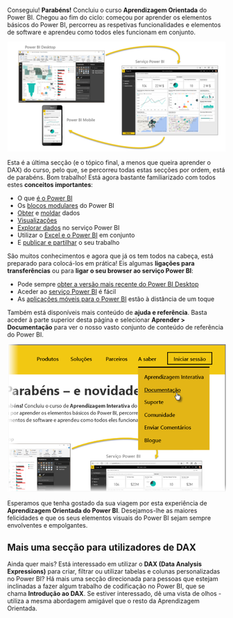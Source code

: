 Conseguiu! **Parabéns!** Concluiu o curso **Aprendizagem Orientada** do Power BI. Chegou ao fim do ciclo: começou por aprender os elementos básicos do Power BI, percorreu as respetivas funcionalidades e elementos de software e aprendeu como todos eles funcionam em conjunto.

![](media/6-5-guided-learning-completion/c0a0_2.png)

Esta é a última secção (e o tópico final, a menos que queira aprender o DAX) do curso, pelo que, se percorreu todas estas secções por ordem, está de parabéns. Bom trabalho! Está agora bastante familiarizado com todos estes **conceitos importantes**:

* O que [é o Power BI](../gettingstarted.yml#step-1)
* Os [blocos modulares](../gettingstarted.yml#step-3) do Power BI
* [Obter](../gettingdata.yml#step-3) e [moldar](../modeling.yml#step-1) dados
* [Visualizações](../visualizations.yml#step-1)
* [Explorar dados](../exploringdata.yml#step-1) no serviço Power BI
* Utilizar o [Excel e o Power BI](../powerbiandexcel.yml#step-1) em conjunto
* E [publicar e partilhar](../publishingandsharing.yml#step-1) o seu trabalho

São muitos conhecimentos e agora que já os tem todos na cabeça, está preparado para colocá-los em prática! Eis algumas **ligações para transferências** ou para **ligar o seu browser ao serviço Power BI**:

* Pode sempre [obter a versão mais recente do Power BI Desktop](https://powerbi.microsoft.com/desktop)
* Aceder ao [serviço Power BI](https://powerbi.microsoft.com/) é fácil
* As [aplicações móveis para o Power BI](https://powerbi.microsoft.com/mobile/) estão à distância de um toque

Também está disponíveis mais conteúdo de **ajuda e referência**. Basta aceder à parte superior desta página e selecionar **Aprender > Documentação** para ver o nosso vasto conjunto de conteúdo de referência do Power BI.

![](media/6-5-guided-learning-completion/6-5_1.png)

Esperamos que tenha gostado da sua viagem por esta experiência de **Aprendizagem Orientada do Power BI**. Desejamos-lhe as maiores felicidades e que os seus elementos visuais do Power BI sejam sempre envolventes e empolgantes.

## <a name="one-more-section-for-dax-users"></a>Mais uma secção para utilizadores de DAX
Ainda quer mais? Está interessado em utilizar o **DAX (Data Analysis Expressions)** para criar, filtrar ou utilizar tabelas e colunas personalizadas no Power BI? Há mais uma secção direcionada para pessoas que estejam inclinadas a fazer algum trabalho de codificação no Power BI, que se chama **Introdução ao DAX**. Se estiver interessado, dê uma vista de olhos - utiliza a mesma abordagem amigável que o resto da Aprendizagem Orientada.

